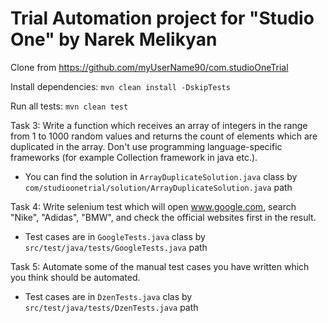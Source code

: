 Trial Automation project for "Studio One" by Narek Melikyan 
=======================

Clone from https://github.com/myUserName90/com.studioOneTrial

Install dependencies:
`mvn clean install -DskipTests`

Run all tests:
`mvn clean test`


Task 3: Write a function which receives an array of integers in the range from 1 to 1000 random values and returns the count of elements which are duplicated in the array. Don't use programming language-specific frameworks (for example Collection framework in java etc.).
* You can find the solution in `ArrayDuplicateSolution.java` class by `com/studioonetrial/solution/ArrayDuplicateSolution.java` path 

Task 4: Write selenium test which will open www.google.com, search "Nike", "Adidas", "BMW", and check the official websites first in the result.
* Test cases are in `GoogleTests.java` class by `src/test/java/tests/GoogleTests.java` path

Task 5: Automate some of the manual test cases you have written which you think should be automated. 
* Test cases are in `DzenTests.java` clas by `src/test/java/tests/DzenTests.java` path